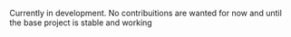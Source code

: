 Currently in development.
No contribuitions are wanted for now and until the base project is stable and working
